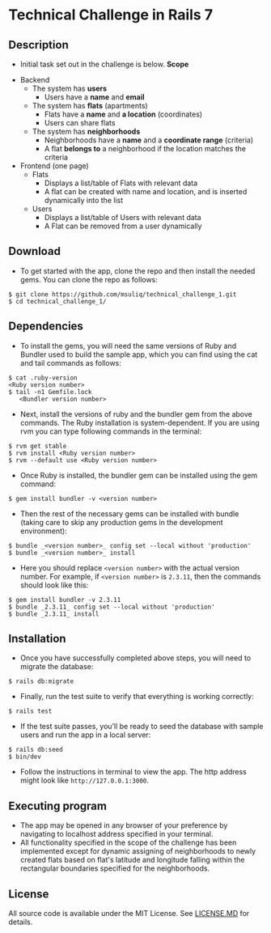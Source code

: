 # Technical Challenge in Rails 7

## Description

* Initial task set out in the challenge is below.
**Scope**

- Backend
    - The system has **users**
        - Users have a **name** and **email**
    - The system has **flats** (apartments)
        - Flats have a **name** and **a location** (coordinates)
        - Users can share flats
    - The system has **neighborhoods**
        - Neighborhoods have a **name** and a **coordinate range** (criteria)
        - A flat **belongs to** a neighborhood if the location matches the criteria
- Frontend (one page)
    - Flats
        - Displays a list/table of Flats with relevant data
        - A flat can be created with name and location, and is inserted dynamically into the list
    - Users
        - Displays a list/table of Users with relevant data
        - A Flat can be removed from a user dynamically

## Download

* To get started with the app, clone the repo and then install the needed gems. You can clone the repo as follows:

```
$ git clone https://github.com/msuliq/technical_challenge_1.git 
$ cd technical_challenge_1/
```

## Dependencies

* To install the gems, you will need the same versions of Ruby and Bundler used to build the sample app, which you can find using the cat and tail commands as follows:

```
$ cat .ruby-version
<Ruby version number>
$ tail -n1 Gemfile.lock
   <Bundler version number>
```

* Next, install the versions of ruby and the bundler gem from the above commands. The Ruby installation is system-dependent. If you are using rvm you can type following commands in the terminal:

```
$ rvm get stable
$ rvm install <Ruby version number>
$ rvm --default use <Ruby version number>
```

* Once Ruby is installed, the bundler gem can be installed using the gem command:

```
$ gem install bundler -v <version number>
```

* Then the rest of the necessary gems can be installed with bundle (taking care to skip any production gems in the development environment):

```
$ bundle _<version number>_ config set --local without 'production'
$ bundle _<version number>_ install
```

* Here you should replace `<version number>` with the actual version number. For example, if `<version number>` is `2.3.11`, then the commands should look like this:

```
$ gem install bundler -v 2.3.11
$ bundle _2.3.11_ config set --local without 'production'
$ bundle _2.3.11_ install
```


## Installation

* Once you have successfully completed above steps, you will need to migrate the database:

```
$ rails db:migrate
```

* Finally, run the test suite to verify that everything is working correctly:

```
$ rails test
```

* If the test suite passes, you’ll be ready to seed the database with sample users and run the app in a local server:

```
$ rails db:seed
$ bin/dev
```

* Follow the instructions in terminal to view the app. The http address might look like `http://127.0.0.1:3000`.

## Executing program

* The app may be opened in any browser of your preference by navigating to localhost address specified in your terminal.
* All functionality specified in the scope of the challenge has been implemented except for dynamic assigning of neighborhoods to newly created flats based on flat's latitude and longitude falling within the rectangular boundaries specified for the neighborhoods.

## License
All source code is available under the MIT License. See [LICENSE.MD](https://github.com/msuliq/technical_challenge_1/blob/master/LICENSE) for details.
